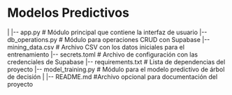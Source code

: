 # Modelos Predictivos

|
|-- app.py                  # Módulo principal que contiene la interfaz de usuario
|-- db_operations.py        # Módulo para operaciones CRUD con Supabase
|-- mining_data.csv         # Archivo CSV con los datos iniciales para el entrenamiento
|-- secrets.toml            # Archivo de configuración con las credenciales de Supabase
|-- requirements.txt        # Lista de dependencias del proyecto
|-- model_training.py       # Módulo para el modelo predictivo de árbol de decisión
|
|-- README.md               #Archivo opcional para documentación del proyecto
